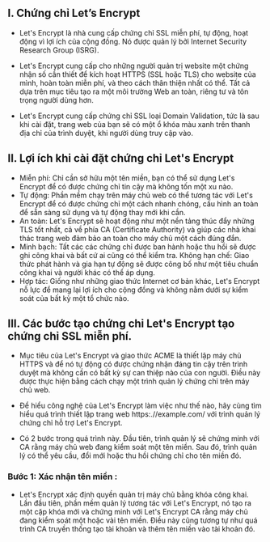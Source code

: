 ## I. Chứng chỉ Let’s Encrypt
- Let's Encrypt là nhà cung cấp chứng chỉ SSL miễn phí, tự động, hoạt động vì lợi ích của cộng đồng. Nó được quản lý bởi Internet Security Research Group (ISRG).

- Let's Encrypt cung cấp cho những người quản trị website một chứng nhận số cần thiết để kích hoạt HTTPS (SSL hoặc TLS) cho website của mình, hoàn toàn miễn phí, và theo cách thân thiện nhất có thể. Tất cả dựa trên mục tiêu tạo ra một môi trường Web an toàn, riêng tư và tôn trọng người dùng hơn.

- Let's Encrypt cung cấp chứng chỉ SSL loại Domain Validation, tức là sau khi cài đặt, trang web của bạn sẽ có một ổ khóa màu xanh trên thanh địa chỉ của trình duyệt, khi người dùng truy cập vào.


## II. Lợi ích khi cài đặt chứng chỉ Let's Encrypt

- Miễn phí: Chỉ cần sở hữu một tên miền, bạn có thể sử dụng Let's Encrypt để có được chứng chỉ tin cậy mà không tốn một xu nào.
- Tự động: Phần mềm chạy trên máy chủ web có thể tương tác với Let's Encrypt để có được chứng chỉ một cách nhanh chóng, cấu hình an toàn để sẵn sàng sử dụng và tự động thay mới khi cần.
- An toàn: Let's Encrypt sẽ hoạt động như một nền tảng thúc đẩy những TLS tốt nhất, cả về phía CA (Certificate Authority) và giúp các nhà khai thác trang web đảm bảo an toàn cho máy chủ một cách đúng đắn.
- Minh bạch: Tất các các chứng chỉ được ban hành hoặc thu hồi sẽ được ghi công khai và bất cứ ai cũng có thể kiểm tra.
Không hạn chế: Giao thức phát hành và gia hạn tự động sẽ được công bố như một tiêu chuẩn công khai và người khác có thể áp dụng.
- Hợp tác: Giống như những giao thức Internet cơ bản khác, Let's Encrypt nỗ lực để mang lại lợi ích cho cộng đồng và không nằm dưới sự kiểm soát của bất kỳ một tổ chức nào.

## III. Các bước tạo chứng chỉ Let's Encrypt tạo chứng chỉ SSL miễn phí.
- Mục tiêu của Let's Encrypt và giao thức ACME là thiết lập máy chủ HTTPS và để nó tự động có được chứng nhận đáng tin cậy trên trình duyệt mà không cần có bất kỳ sự can thiệp nào của con người. Điều này được thực hiện bằng cách chạy một trình quản lý chứng chỉ trên máy chủ web.

- Để hiểu công nghệ của Let's Encrypt làm việc như thế nào, hãy cùng tìm hiểu quá trình thiết lập trang web https:.//example.com/ với trình quản lý chứng chỉ hỗ trợ Let's Encrypt.

- Có 2 bước trong quá trình này. Đầu tiên, trình quản lý sẽ chứng minh với CA rằng máy chủ web đang kiểm soát một tên miền. Sau đó, trình quản lý có thể yêu cầu, đổi mới hoặc thu hồi chứng chỉ cho tên miền đó.

### Bước 1: Xác nhận tên miền :
- Let's Encrypt xác định quyền quản trị máy chủ bằng khóa công khai. Lần đầu tiên, phần mềm quản lý tương tác với Let's Encrypt, nó tạo ra một cặp khóa mới và chứng minh với Let's Encrypt CA rằng máy chủ đang kiểm soát một hoặc vài tên miền. Điều này cũng tương tự như quá trình CA truyền thống tạo tài khoản và thêm tên miền vào tài khoản đó.